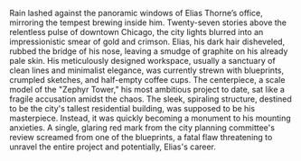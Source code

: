 Rain lashed against the panoramic windows of Elias Thorne’s office, mirroring the tempest brewing inside him. Twenty-seven stories above the relentless pulse of downtown Chicago, the city lights blurred into an impressionistic smear of gold and crimson. Elias, his dark hair disheveled, rubbed the bridge of his nose, leaving a smudge of graphite on his already pale skin.  His meticulously designed workspace, usually a sanctuary of clean lines and minimalist elegance, was currently strewn with blueprints, crumpled sketches, and half-empty coffee cups.  The centerpiece, a scale model of the "Zephyr Tower," his most ambitious project to date, sat like a fragile accusation amidst the chaos.  The sleek, spiraling structure, destined to be the city's tallest residential building, was supposed to be his masterpiece. Instead, it was quickly becoming a monument to his mounting anxieties. A single, glaring red mark from the city planning committee's review screamed from one of the blueprints, a fatal flaw threatening to unravel the entire project and potentially, Elias's career.
